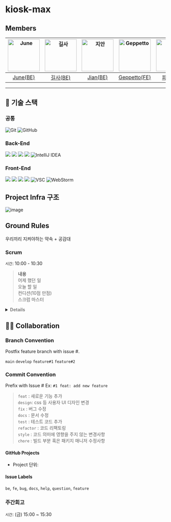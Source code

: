 # kiosk-max

## Members

| <img src="https://avatars.githubusercontent.com/u/75569293?v=4" width=100 height=100 alt="June"/> | <img src="https://avatars.githubusercontent.com/u/87856793?v=4" width=100 height=100 alt="길사"/> | <img src="https://avatars.githubusercontent.com/u/97204689?v=4" width=100 height=100 alt="지안"/> | <img src="https://avatars.githubusercontent.com/u/54755633?v=4" width=100 height=100 alt="Geppetto"/> | <img src="https://avatars.githubusercontent.com/u/104147789?s=64&v=4" width=100 height=100 alt="파이"/> | <img src="https://avatars.githubusercontent.com/u/79886384?v=4" width=100 height=100 alt="Kakamotobi"/> |
| :-----------------------------------------------------------------------------------------------: | :-----------------------------------------------------------------------------------------------: | :-----------------------------------------------------------------------------------------------: | :---------------------------------------------------------------------------------------------------: | :-----------------------------------------------------------------------------------------------------: | :-----------------------------------------------------------------------------------------------------: |
|                              [June(BE)](https://github.com/JJONSOO)                               |                           [길사(BE)](https://github.com/Sumin-Kim-dev)                            |                               [Jian(BE)](https://github.com/sudago)                               |                             [Geppetto(FE)](https://github.com/saejinpark)                             |                                 [파이(BE)](https://github.com/pie2457)                                  |                             [Kakamotobi(FE)](https://github.com/Kakamotobi)                             |

---

## 🧾 기술 스택

### 공통

![Git](https://img.shields.io/badge/-Git-F05032?style=flat&logo=Git&logoColor=white)
![GitHub](https://img.shields.io/badge/-GitHub-181717?style=flat&logo=GitHub&logoColor=white)

### Back-End

<img src="https://img.shields.io/badge/Java-007396?style=flat&logo=Java&logoColor=white"/> <img src="https://img.shields.io/badge/SpringBoot-6DB33F?style=flat&logo=SpringBoot&logoColor=white"/> <img src="https://img.shields.io/badge/AWS-FA7343?style=flat&logo=AmazonAWS&logoColor=white"/> <img src="https://img.shields.io/badge/MySQL-4479A1?style=flat&logo=MySQL&logoColor=white"/> ![IntelliJ IDEA](https://img.shields.io/badge/-IntelliJ%20IDEA-FF3850?style=flat&logo=IntelliJ%20IDEA&logoColor=white)


### Front-End

<img src="https://img.shields.io/badge/Typescript-3178C6?style=flat&logo=TypeScript&logoColor=white"/> <img src="https://img.shields.io/badge/React-61DAFB?style=flat&logo=React&logoColor=white"/> <img src="https://img.shields.io/badge/-Tailwind-38B2AC?style=flat&logo=Tailwind%20CSS&logoColor=white"/> <img src="https://img.shields.io/badge/-Storybook-FF4785?style=flat&logo=Storybook&logoColor=white"/> ![VSC](https://img.shields.io/badge/-Visual%20Studio%20Code-007ACC?style=flat&logo=Visual%20Studio%20Code&logoColor=white) ![WebStorm](https://img.shields.io/badge/-WebStorm-00A3E0?style=flat&logo=WebStorm&logoColor=white)

## Project Infra 구조
![image](https://user-images.githubusercontent.com/75569293/249664150-97757f3c-3c19-40c9-b324-7ed629f7116b.png)

## Ground Rules

우리끼리 지켜야하는 약속 + 공감대

### Scrum

`시간`: 10:00 - 10:30

> **내용**  
> 어제 했던 일  
> 오늘 할 일  
> 컨디션(10점 만점)  
> 스크럼 마스터

<details>
  <summary><b style="color: gray">Details</b></summary>
  <h2>Process</h2>
  <dl>
    <dt>어제 무엇을 했는지 간단하게 공유.</dt>
    <dd>
      <blockquote>
        <b>ex</b></br>
        어제 계획했던대로, 검색창과 서버를 연결해서 자동완성 기능을 구현했다.<br> 
        어제 계획했던 사이드바의 메인메뉴와 서브메뉴간의 이동을 ㅇㅇ문제 때문에 아직 구현하지 못했다.
      </blockquote>
    </dd>
  </dl>
  <dl>
    <dt>작고 구체적인 오늘의 목표/계획 공유.</dt>
    <dd>
      점심시간 전까지 Promise에 대해서 공부하고 내용을 기록하기.
      코어타임 마무리 전까지 사이드바의 메인메뉴와 서브메뉴간의 이동을 구현하고 커밋 올리기.
      1시간 동안 딤처리 로직을 리팩토링 하기.
    </dd>
  </dl>

  <dl>
    <dt>기타 공유</dt>
    <dd>
      <blockquote>
        <b>ex</b></br>
        이부분이 도무지 이해가 안가고 해결이 안되고 있는데 도와주실 분 있나요?
      </blockquote>
    </dd>
  </dl>
  
  <dl>
    <dt>Rules</dt>
    <dd>
      공유자의 공유에 따른 가벼운 멘트 가능.<br/>
      <blockquote>
        <b>ex</b></br>
        저도 같은 고민이 있었어요. 조금 이따가 같이 의논해 볼까요?<br>
      </blockquote>
      공유자의 고민, 문제점에 대한 깊은 대화는 위 과정이 끝나고 잡담 시간 혹은 개인학습/미션해결 시간에 하기.
    </dd>
  </dl>

  <dl>
    <dt>Scrum Master</dt>
    <dd>
      위 과정과 규칙이 원활하게 따르게 되도록 스크럼 진행하기.<br/>
      스크럼 마무리할 때 내일의 스크럼마스터 지정.
    </dd>
  </dl>
</details>

## 🤝🏼 Collaboration

### Branch Convention

Postfix feature branch with issue #.

`main`
`develop`
`feature#1`
`feature#2`

### Commit Convention

Prefix with Issue #
Ex: `#1 feat: add new feature`

> `feat` : 새로운 기능 추가  
> `design`: css 등 사용자 UI 디자인 변경  
> `fix` : 버그 수정  
> `docs` : 문서 수정  
> `test` : 테스트 코드 추가  
> `refactor` : 코드 리팩토링  
> `style` : 코드 의미에 영향을 주지 않는 변경사항  
> `chore` : 빌드 부분 혹은 패키지 매니저 수정사항

#### GitHub Projects

- Project 단위:

#### Issue Labels

`be`, `fe`, `bug`, `docs`, `help`, `question`, `feature`

### 주간회고

`시간`: (금) 15:00 ~ 15:30
